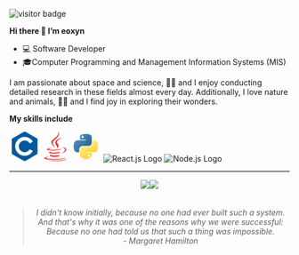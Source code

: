 ![visitor badge](https://visitor-badge.laobi.icu/badge?page_id=eoxyn.visitor-badge)

**Hi there 👋 I’m eoxyn**
 - 💻 Software Developer
 - 🎓Computer Programming and Management Information Systems (MIS)

I am passionate about space and science, 🚀🔬 and I enjoy conducting detailed research in these fields almost every day.
Additionally, I love nature and animals, 🌿🐾 and I find joy in exploring their wonders.

  **My skills include**

<img src="https://raw.githubusercontent.com/devicons/devicon/master/icons/c/c-plain.svg" alt="C Logo" width="55" height="55"><img src="https://raw.githubusercontent.com/devicons/devicon/master/icons/java/java-plain.svg" alt="Java Logo" width="55" height="55"><img src="https://raw.githubusercontent.com/devicons/devicon/master/icons/python/python-original.svg" alt="Python Logo" width="55" height="55"> <img src="https://upload.wikimedia.org/wikipedia/commons/a/a7/React-icon.svg" alt="React.js Logo" width="55" height="55"> <img src="https://cdn.worldvectorlogo.com/logos/nodejs-icon.svg" alt="Node.js Logo" width="55" height="55">

<hr style="border: 0;border-bottom: 1px solid #ccc;">

<div style="display: flex; justify-content: center;">
  <a href="mailto:riseofkaya@gmail.com" target="_blank"><img src="https://img.shields.io/badge/Gmail-Contact-red?style=flat-square&logo=gmail"></a>
  <a href="https://www.linkedin.com/in/mehmet-kaya-3b7909227/" target="_blank"><img src="https://img.shields.io/badge/LinkedIn-Profile-blue?style=flat-square&logo=linkedin"></a>
</div>



<br>
<blockquote style="font-style: italic; text-align: center;">
  I didn't know initially, because no one had ever built such a system. And that's why it was one of the reasons why we were successful: Because no one had told us that such a thing was impossible. <br>
  - Margaret Hamilton
</blockquote>



